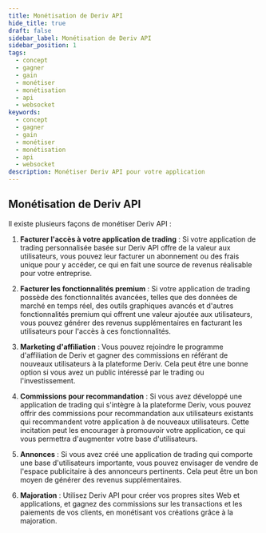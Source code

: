 ```yaml
---
title: Monétisation de Deriv API
hide_title: true
draft: false
sidebar_label: Monétisation de Deriv API
sidebar_position: 1
tags:
  - concept
  - gagner
  - gain
  - monétiser
  - monétisation
  - api
  - websocket
keywords:
  - concept
  - gagner
  - gain
  - monétiser
  - monétisation
  - api
  - websocket
description: Monétiser Deriv API pour votre application
---
```


## Monétisation de Deriv API

Il existe plusieurs façons de monétiser Deriv API :

1. **Facturer l'accès à votre application de trading** : Si votre application de trading personnalisée basée sur Deriv API offre de la valeur aux utilisateurs, vous pouvez leur facturer un abonnement ou des frais unique pour y accéder, ce qui en fait une source de revenus réalisable pour votre entreprise.

2. **Facturer les fonctionnalités premium** : Si votre application de trading possède des fonctionnalités avancées, telles que des données de marché en temps réel, des outils graphiques avancés et d'autres fonctionnalités premium qui offrent une valeur ajoutée aux utilisateurs, vous pouvez générer des revenus supplémentaires en facturant les utilisateurs pour l'accès à ces fonctionnalités.

3. **Marketing d'affiliation** : Vous pouvez rejoindre le programme d'affiliation de Deriv et gagner des commissions en référant de nouveaux utilisateurs à la plateforme Deriv. Cela peut être une bonne option si vous avez un public intéressé par le trading ou l'investissement.

4. **Commissions pour recommandation** : Si vous avez développé une application de trading qui s'intègre à la plateforme Deriv, vous pouvez offrir des commissions pour recommandation aux utilisateurs existants qui recommandent votre application à de nouveaux utilisateurs. Cette incitation peut les encourager à promouvoir votre application, ce qui vous permettra d'augmenter votre base d'utilisateurs.

5. **Annonces** : Si vous avez créé une application de trading qui comporte une base d'utilisateurs importante, vous pouvez envisager de vendre de l'espace publicitaire à des annonceurs pertinents. Cela peut être un bon moyen de générer des revenus supplémentaires.

6. **Majoration** : Utilisez Deriv API pour créer vos propres sites Web et applications, et gagnez des commissions sur les transactions et les paiements de vos clients, en monétisant vos créations grâce à la majoration.
